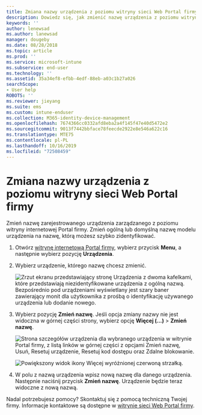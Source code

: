 ```yaml
---
title: Zmiana nazwy urządzenia z poziomu witryny sieci Web Portal firmy
description: Dowiedz się, jak zmienić nazwę urządzenia z poziomu witryny internetowej Portal firmy.
keywords: ''
author: lenewsad
ms.author: lanewsad
manager: dougeby
ms.date: 08/28/2018
ms.topic: article
ms.prod: ''
ms.service: microsoft-intune
ms.subservice: end-user
ms.technology: ''
ms.assetid: 35a34ef8-efbb-4edf-88eb-a03c1b27a026
searchScope:
- User help
ROBOTS: ''
ms.reviewer: jieyang
ms.suite: ems
ms.custom: intune-enduser
ms.collection: M365-identity-device-management
ms.openlocfilehash: 7674366cc0332afd8eba2a4f145f47e40d5472e2
ms.sourcegitcommit: 9013f7442bbface78feecde2922e8e546a622c16
ms.translationtype: MTE75
ms.contentlocale: pl-PL
ms.lasthandoff: 10/16/2019
ms.locfileid: "72508459"
---
```

# <a name="rename-your-device-from-the-company-portal-website"></a>Zmiana nazwy urządzenia z poziomu witryny sieci Web Portal firmy

Zmień nazwę zarejestrowanego urządzenia zarządzanego z poziomu witryny internetowej Portal firmy. Zmień ogólną lub domyślną nazwę modelu urządzenia na nazwę, którą możesz szybko zidentyfikować.

1. Otwórz [witrynę internetową Portal firmy](https://portal.manage.microsoft.com), wybierz przycisk __Menu__, a następnie wybierz pozycję __Urządzenia__.  

2. Wybierz urządzenie, którego nazwę chcesz zmienić.

    ![Zrzut ekranu przedstawiający stronę Urządzenia z dwoma kafelkami, które przedstawiają niezidentyfikowane urządzenia z ogólną nazwą. Bezpośrednio pod urządzeniami wyświetlany jest szary baner zawierający monit dla użytkownika z prośbą o identyfikację używanego urządzenia lub dodanie nowego.](./media/rename-reset-device-step2-1808.png)   

3. Wybierz pozycję **Zmień nazwę**. Jeśli opcja zmiany nazwy nie jest widoczna w górnej części strony, wybierz opcję **Więcej (...)**  > **Zmień nazwę**.   

   ![Strona szczegółów urządzenia dla wybranego urządzenia w witrynie Portal firmy, z listą linków w górnej części z opcjami Zmień nazwę, Usuń, Resetuj urządzenie, Resetuj kod dostępu oraz Zdalne blokowanie. ](./media/rename-reset-device-1808.png)   

    ![Powiększony widok ikony Więcej wyróżnionej czerwoną strzałką.](./media/rename-reset-device-step3-more-1808.png)  

4. W polu z nazwą urządzenia wpisz nową nazwę dla danego urządzenia. Następnie naciśnij przycisk **Zmień nazwę**. Urządzenie będzie teraz widoczne z nową nazwą.  

Nadal potrzebujesz pomocy? Skontaktuj się z pomocą techniczną Twojej firmy. Informacje kontaktowe są dostępne w [witrynie sieci Web Portal firmy](https://go.microsoft.com/fwlink/?linkid=2010980).  
